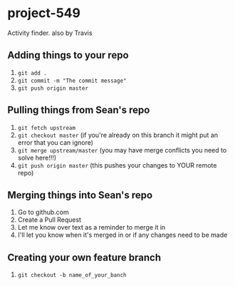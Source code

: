# project-549
Activity finder.
also by Travis


## Adding things to your repo
1. `git add .`
2. `git commit -m "The commit message"`
3. `git push origin master`

## Pulling things from Sean's repo
1. `git fetch upstream`
2. `git checkout master` (if you're already on this branch it might put an error that you can ignore)
3. `git merge upstream/master` (you may have merge conflicts you need to solve here!!!)
4. `git push origin master` (this pushes your changes to YOUR remote repo)

## Merging things into Sean's repo
1. Go to github.com
2. Create a Pull Request
3. Let me know over text as a reminder to merge it in
4. I'll let you know when it's merged in or if any changes need to be made

## Creating your own feature branch
1. `git checkout -b name_of_your_banch`
